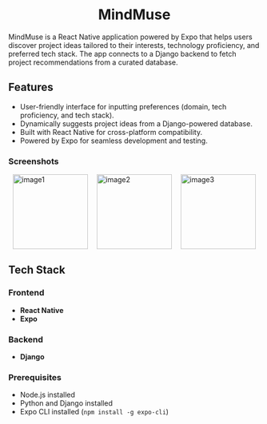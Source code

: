 <h1 align="center">
  <strong>MindMuse</strong>
</h1>

<p >
  MindMuse is a React Native application powered by Expo that helps users discover project ideas tailored to their interests, technology proficiency, and preferred tech stack. The app connects to a Django backend to fetch project recommendations from a curated database.
</p>

## Features
- User-friendly interface for inputting preferences (domain, tech proficiency, and tech stack).
- Dynamically suggests project ideas from a Django-powered database.
- Built with React Native for cross-platform compatibility.
- Powered by Expo for seamless development and testing.

### Screenshots
<div style="display: flex; justify-content: space-around; flex-wrap: wrap;">
  <img src="https://github.com/user-attachments/assets/446f4976-f02f-4f27-bebf-6360bf98a5ec" alt="image1" width="150"">
  <img src="https://github.com/user-attachments/assets/d5cbbe83-da93-4d88-a781-62dd2f5452b1" alt="image2" width="150"">
  <img src="https://github.com/user-attachments/assets/461295d3-97e2-4647-87ec-a220a3cc7c93" alt="image3" width="150"">
</div>

## Tech Stack

### Frontend
- **React Native**
- **Expo**

### Backend
- **Django**



### Prerequisites
- Node.js installed
- Python and Django installed
- Expo CLI installed (`npm install -g expo-cli`)
